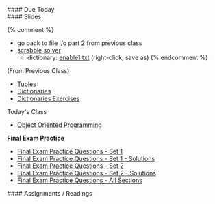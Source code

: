 <article class="due" markdown="block">
####  Due Today


</article>

<article class="slides" markdown="block">
####  Slides

{% comment %}
* go back to file i/o part 2 from previous class
* [scrabble solver](homework/hw09/wordsy.py)
	* dictionary: [enable1.txt](homework/hw09/enable1.txt) (right-click, save as)
{% endcomment %}

(From Previous Class)

* [Tuples](classes/25/tuples.html) 
* [Dictionaries](classes/25/dictionaries.html)
* [Dictionaries Exercises](classes/25/exercises.html)

Today's Class

* [Object Oriented Programming](classes/19/oop.html)

__Final Exam Practice__

* [Final Exam Practice Questions - Set 1](resources/handouts/final/final_practice_questions_set_1.pdf)
* [Final Exam Practice Questions - Set 1 - Solutions](resources//handouts/final/final_practice_questions_set_1_solutions.pdf)
* [Final Exam Practice Questions - Set 2](resources/handouts/final/final_practice_questions_set_2.pdf)
* [Final Exam Practice Questions - Set 2 - Solutions](resources/handouts/final/final_practice_questions_set_2_solutions.pdf)
* [Final Exam Practice Questions - All Sections](resources/handouts/final/finalsampleproblems.html)

</article>

<article class="assignments" markdown="block">
####  Assignments / Readings		




</article>

